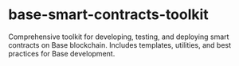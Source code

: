 # base-smart-contracts-toolkit
Comprehensive toolkit for developing, testing, and deploying smart contracts on Base blockchain. Includes templates, utilities, and best practices for Base development.
